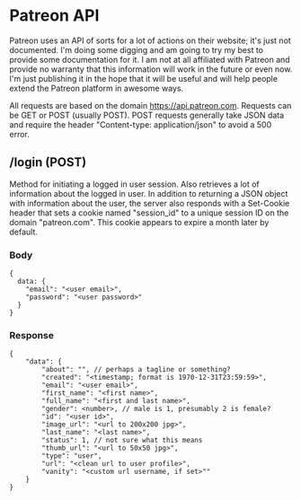 # Patreon API
Patreon uses an API of sorts for a lot of actions on their website; it's just not documented. I'm doing some digging and am going to try my best to provide some documentation for it. I am not at all affiliated with Patreon and provide no warranty that this information will work in the future or even now. I'm just publishing it in the hope that it will be useful and will help people extend the Patreon platform in awesome ways.

All requests are based on the domain https://api.patreon.com. Requests can be GET or POST (usually POST). POST requests generally take JSON data and require the header "Content-type: application/json" to avoid a 500 error.

## /login (POST)

Method for initiating a logged in user session. Also retrieves a lot of information about the logged in user. In addition to returning a JSON object with information about the user, the server also responds with a Set-Cookie header that sets a cookie named "session_id" to a unique session ID on the domain "patreon.com". This cookie appears to expire a month later by default.

### Body
```
{
  data: {
    "email": "<user email>",
    "password": "<user password>"
  }
}
```
### Response
```
{
    "data": {
        "about": "", // perhaps a tagline or something?
        "created": "<timestamp; format is 1970-12-31T23:59:59>",
        "email": "<user email>",
        "first_name": "<first name>",
        "full_name": "<first and last name>",
        "gender": <number>, // male is 1, presumably 2 is female?
        "id": "<user id>",
        "image_url": "<url to 200x200 jpg>",
        "last_name": "<last name>",
        "status": 1, // not sure what this means
        "thumb_url": "<url to 50x50 jpg>",
        "type": "user",
        "url": "<clean url to user profile>",
        "vanity": "<custom url username, if set>""
    }
}
```